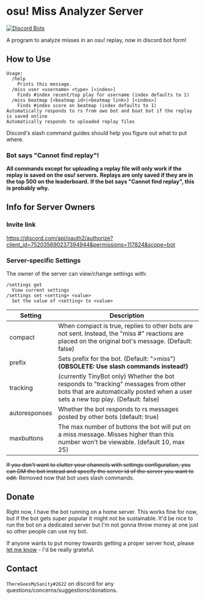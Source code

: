 # osu! Miss Analyzer Server

[![Discord Bots](https://top.gg/api/widget/752035690237394944.svg)](https://top.gg/bot/752035690237394944)


A program to analyze misses in an osu! replay, now in discord bot form!

## How to Use

```
Usage:
  /help
    Prints this message.
  /miss user <username> <type> [<index>]
    Finds #index recent/top play for username (index defaults to 1)
  /miss beatmap {<beatmap id>|<beatmap link>} [<index>]
    Finds #index score on beatmap (index defaults to 1)
Automatically responds to rs from owo bot and boat bot if the replay is saved online
Automatically responds to uploaded replay files
```

Discord's slash command guides should help you figure out what to put where.

### Bot says "Cannot find replay"!
**All commands except for uploading a replay file will only work if the replay is saved on the osu! servers.**
**Replays are only saved if they are in the top 500 on the leaderboard.**
**If the bot says "Cannot find replay", this is probably why.**

## Info for Server Owners

### Invite link
https://discord.com/api/oauth2/authorize?client_id=752035690237394944&permissions=117824&scope=bot

### Server-specific Settings
The owner of the server can view/change settings with:
```
/settings get
  View current settings
/settings set <setting> <value>
  Set the value of <setting> to <value>
```
|Setting|Description|
|-|-|
|compact|When compact is true, replies to other bots are not sent. Instead, the "miss #" reactions are placed on the original bot's message. (Default: false)|
|prefix|Sets prefix for the bot. (Default: ">miss") **(OBSOLETE: Use slash commands instead!)**|
|tracking|(currently TinyBot only) Whether the bot responds to "tracking" messages from other bots that are automatically posted when a user sets a new top play. (Default: false)|
|autoresponses|Whether the bot responds to rs messages posted by other bots (default: true)|
|maxbuttons|The max number of buttons the bot will put on a miss message. Misses higher than this number won't be viewable. (default 10, max 25)|

~~If you don't want to clutter your channels with settings configuration, you can DM the bot instead and specify the server id of the server you want to edit.~~
Removed now that bot uses slash commands.

## Donate

Right now, I have the bot running on a home server. This works fine for now, but if the bot gets super popular it might not be sustainable.
It'd be nice to run the bot on a dedicated server but I'm not gonna throw money at one just so other people can use my bot.

If anyone wants to put money towards getting a proper server host, please [let me know](#contact) - I'd be really grateful.


## Contact

`ThereGoesMySanity#2622` on discord for any questions/concerns/suggestions/donations.
